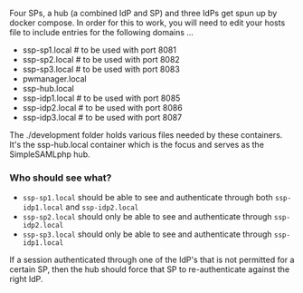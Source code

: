 Four SPs, a hub (a combined IdP and SP) and three IdPs get spun up by docker compose.  In order for this to work, you will need to edit your hosts file to include entries for the following domains ...
* ssp-sp1.local   # to be used with port 8081
* ssp-sp2.local   # to be used with port 8082
* ssp-sp3.local   # to be used with port 8083
* pwmanager.local
* ssp-hub.local
* ssp-idp1.local  # to be used with port 8085
* ssp-idp2.local  # to be used with port 8086
* ssp-idp3.local  # to be used with port 8087

The ./development folder holds various files needed by these containers.  It's the ssp-hub.local container which is the focus and serves as the SimpleSAMLphp hub.

### Who should see what?
* `ssp-sp1.local` should be able to see and authenticate through both `ssp-idp1.local` and `ssp-idp2.local`
* `ssp-sp2.local` should only be able to see and authenticate through `ssp-idp2.local`
* `ssp-sp3.local` should only be able to see and authenticate through `ssp-idp1.local`

If a session authenticated through one of the IdP's that is not permitted for a certain SP, then the hub should force that SP to re-authenticate against the right IdP.
